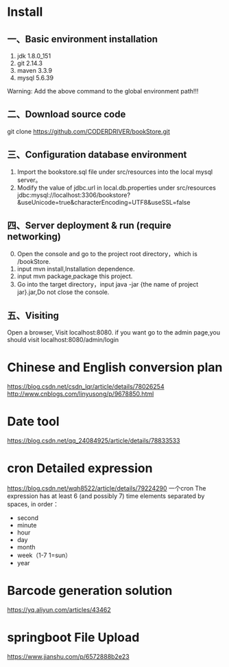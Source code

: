 # Install
## 一、Basic environment installation
1. jdk 1.8.0_151
2. git 2.14.3
3. maven 3.3.9
4. mysql 5.6.39

Warning: Add the above command to the global environment path!!!
## 二、Download source code
git clone https://github.com/CODERDRIVER/bookStore.git
## 三、Configuration database environment
1. Import the bookstore.sql file under src/resources into the local mysql server。
2. Modify the value of jdbc.url in local.db.properties under src/resources
jdbc:mysql://localhost:3306/bookstore?&useUnicode=true&characterEncoding=UTF8&useSSL=false
## 四、Server deployment & run (require networking)
0. Open the console and go to the project root directory，which is /bookStore.
1. input mvn install,Installation dependence.
2. input mvn package,package this project.
3. Go into the target directory，input java -jar {the name of project jar}.jar,Do not close the console.
## 五、Visiting
Open a browser, Visit localhost:8080.
if you want go to the admin page,you should visit localhost:8080/admin/login


# Chinese and English conversion plan
https://blog.csdn.net/csdn_lqr/article/details/78026254
http://www.cnblogs.com/linyusong/p/9678850.html

<script type="text/javascript"src="https://down.tenglongw.com/js/language.js"></script>
# Date tool
https://blog.csdn.net/qq_24084925/article/details/78833533

# cron Detailed expression
https://blog.csdn.net/wqh8522/article/details/79224290
一个cron The expression has at least 6 (and possibly 7) time elements separated by spaces, in order：
- second
- minute
- hour
- day
- month
- week（1-7 1=sun）
- year

# Barcode generation solution
https://yq.aliyun.com/articles/43462

# springboot File Upload
https://www.jianshu.com/p/6572888b2e23




